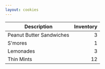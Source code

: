 ```yaml
---
layout: cookies
---
```


| Description              |  Inventory |
| -------------------------| ---------: |
| Peanut Butter Sandwiches |          3 |
| S'mores                  |          1 |
| Lemonades                |          3 |
| Thin Mints               |         12 |
